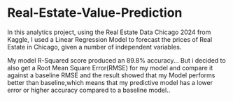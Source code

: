 # Real-Estate-Value-Prediction

In this analytics project, using the Real Estate Data Chicago 2024 from Kaggle, I used a Linear Regression Model to forecast the prices of Real Estate in Chicago, given a number of independent variables.

My model R-Squared score produced an 89.8% accuracy... But i decided to also get a Root Mean Square Error(RMSE) for my model and compare it against a baseline RMSE and the result showed that my Model performs better than baseline,which means that my predictive model has a lower error or higher accuracy compared to a baseline model..
